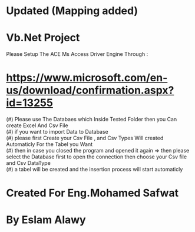# Updated (Mapping added)
# Vb.Net Project
 Please Setup The ACE Ms Access Driver Engine Through : 
# https://www.microsoft.com/en-us/download/confirmation.aspx?id=13255
 (#) Please use The Databaes which Inside Tested Folder then you Can create Excel And Csv File  
 (#) if you want to import Data to Database  
 (#) please first Create your Csv File , and Csv Types Will created Automaticly For the Tabel you Want  
 (#) then in case you closed the program and opened it again => then please select the Database first to open the connection
 then choose your Csv file and Csv DataType  
 (#) a tabel will be created and the insertion process will start automaticly  
 
 
# Created For Eng.Mohamed Safwat
# By Eslam Alawy

